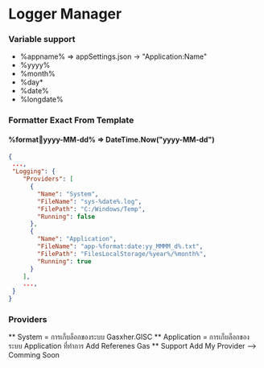 ﻿# Logger Manager
### Variable support
* %appname% => appSettings.json -> "Application:Name"
* %yyyy%
* %month%
* %day*
* %date%
* %longdate%

### Formatter Exact From Template
#### %format:date:yyyy-MM-dd% => DateTime.Now("yyyy-MM-dd")

```json
{
 ...,
 "Logging": {
    "Providers": [
      {
        "Name": "System",
        "FileName": "sys-%date%.log",
        "FilePath": "C:/Windows/Temp",
        "Running": false
      },
      {
        "Name": "Application",
        "FileName": "app-%format:date:yy_MMMM_d%.txt",
        "FilePath": "FilesLocalStorage/%year%/%month%",
        "Running": true
      }
    ],
    ...,
 }
}
```

### Providers
** System = การเก็บล็อกของระบบ Gasxher.GISC
** Application = การเก็บล็อกของระบบ Application ที่ทำการ Add Referenes Gas
** Support Add My Provider  --> Comming Soon